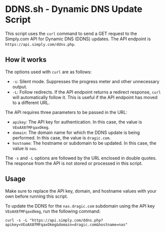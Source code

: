 # DDNS.sh - Dynamic DNS Update Script

This script uses the `curl` command to send a GET request to the Simply.com API for Dynamic DNS (DDNS) updates. The API endpoint is `https://api.simply.com/ddns.php`.

## How it works

The options used with `curl` are as follows:
- `-s`: Silent mode. Suppresses the progress meter and other unnecessary output.
- `-L`: Follow redirects. If the API endpoint returns a redirect response, `curl` will automatically follow it. This is useful if the API endpoint has moved to a different URL.

The API requires three parameters to be passed in the URL:
- `apikey`: The API key for authentication. In this case, the value is `VEoAX8fMFqaxOkmg`.
- `domain`: The domain name for which the DDNS update is being performed. In this case, the value is `dragic.com`.
- `hostname`: The hostname or subdomain to be updated. In this case, the value is `nas`.

The `-s` and `-L` options are followed by the URL enclosed in double quotes. The response from the API is not stored or processed in this script.

## Usage

Make sure to replace the API key, domain, and hostname values with your own before running this script.

To update the DDNS for the `nas.dragic.com` subdomain using the API key `VEoAX8fMFqaxOkmg`, run the following command:

```shellscript
curl -s -L "https://api.simply.com/ddns.php?apikey=VEoAX8fMFqaxOkmg&domain=dragic.com&hostname=nas"